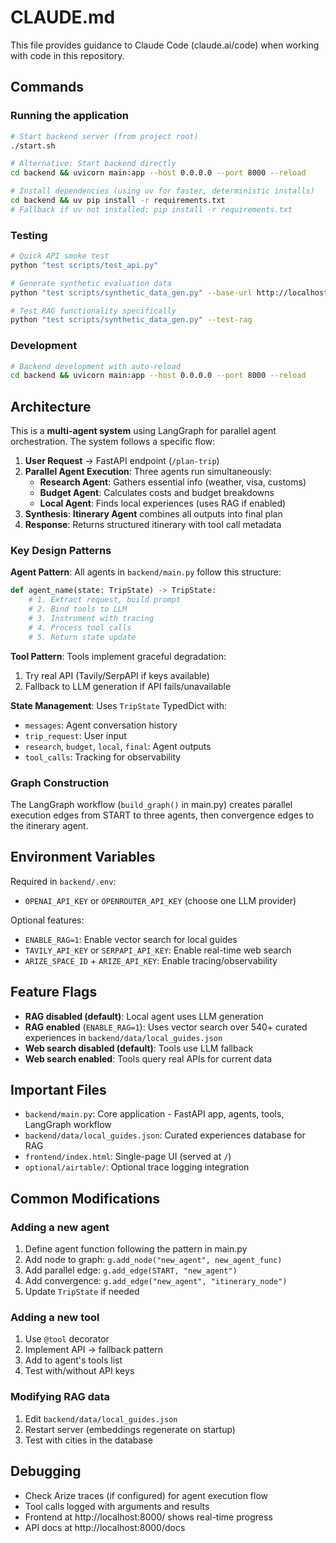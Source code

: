 # CLAUDE.md

This file provides guidance to Claude Code (claude.ai/code) when working with code in this repository.

## Commands

### Running the application
```bash
# Start backend server (from project root)
./start.sh

# Alternative: Start backend directly
cd backend && uvicorn main:app --host 0.0.0.0 --port 8000 --reload

# Install dependencies (using uv for faster, deterministic installs)
cd backend && uv pip install -r requirements.txt
# Fallback if uv not installed: pip install -r requirements.txt
```

### Testing
```bash
# Quick API smoke test
python "test scripts/test_api.py"

# Generate synthetic evaluation data
python "test scripts/synthetic_data_gen.py" --base-url http://localhost:8000 --count 12

# Test RAG functionality specifically
python "test scripts/synthetic_data_gen.py" --test-rag
```

### Development
```bash
# Backend development with auto-reload
cd backend && uvicorn main:app --host 0.0.0.0 --port 8000 --reload
```

## Architecture

This is a **multi-agent system** using LangGraph for parallel agent orchestration. The system follows a specific flow:

1. **User Request** → FastAPI endpoint (`/plan-trip`)
2. **Parallel Agent Execution**: Three agents run simultaneously:
   - **Research Agent**: Gathers essential info (weather, visa, customs)
   - **Budget Agent**: Calculates costs and budget breakdowns
   - **Local Agent**: Finds local experiences (uses RAG if enabled)
3. **Synthesis**: **Itinerary Agent** combines all outputs into final plan
4. **Response**: Returns structured itinerary with tool call metadata

### Key Design Patterns

**Agent Pattern**: All agents in `backend/main.py` follow this structure:
```python
def agent_name(state: TripState) -> TripState:
    # 1. Extract request, build prompt
    # 2. Bind tools to LLM
    # 3. Instrument with tracing
    # 4. Process tool calls
    # 5. Return state update
```

**Tool Pattern**: Tools implement graceful degradation:
1. Try real API (Tavily/SerpAPI if keys available)
2. Fallback to LLM generation if API fails/unavailable

**State Management**: Uses `TripState` TypedDict with:
- `messages`: Agent conversation history
- `trip_request`: User input
- `research`, `budget`, `local`, `final`: Agent outputs
- `tool_calls`: Tracking for observability

### Graph Construction
The LangGraph workflow (`build_graph()` in main.py) creates parallel execution edges from START to three agents, then convergence edges to the itinerary agent.

## Environment Variables

Required in `backend/.env`:
- `OPENAI_API_KEY` or `OPENROUTER_API_KEY` (choose one LLM provider)

Optional features:
- `ENABLE_RAG=1`: Enable vector search for local guides
- `TAVILY_API_KEY` or `SERPAPI_API_KEY`: Enable real-time web search
- `ARIZE_SPACE_ID` + `ARIZE_API_KEY`: Enable tracing/observability

## Feature Flags

- **RAG disabled (default)**: Local agent uses LLM generation
- **RAG enabled** (`ENABLE_RAG=1`): Uses vector search over 540+ curated experiences in `backend/data/local_guides.json`
- **Web search disabled (default)**: Tools use LLM fallback
- **Web search enabled**: Tools query real APIs for current data

## Important Files

- `backend/main.py`: Core application - FastAPI app, agents, tools, LangGraph workflow
- `backend/data/local_guides.json`: Curated experiences database for RAG
- `frontend/index.html`: Single-page UI (served at `/`)
- `optional/airtable/`: Optional trace logging integration

## Common Modifications

### Adding a new agent
1. Define agent function following the pattern in main.py
2. Add node to graph: `g.add_node("new_agent", new_agent_func)`
3. Add parallel edge: `g.add_edge(START, "new_agent")`
4. Add convergence: `g.add_edge("new_agent", "itinerary_node")`
5. Update `TripState` if needed

### Adding a new tool
1. Use `@tool` decorator
2. Implement API → fallback pattern
3. Add to agent's tools list
4. Test with/without API keys

### Modifying RAG data
1. Edit `backend/data/local_guides.json`
2. Restart server (embeddings regenerate on startup)
3. Test with cities in the database

## Debugging

- Check Arize traces (if configured) for agent execution flow
- Tool calls logged with arguments and results
- Frontend at http://localhost:8000/ shows real-time progress
- API docs at http://localhost:8000/docs